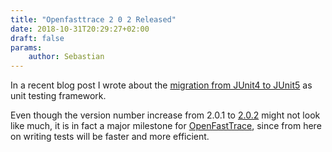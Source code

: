 ```yaml
---
title: "Openfasttrace 2 0 2 Released"
date: 2018-10-31T20:29:27+02:00
draft: false
params:
    author: Sebastian
---
```


In a recent blog post I wrote about the [migration from JUnit4 to JUnit5](../30/on-refactoring-an-hidden-technical-dept.md) as unit testing framework.

Even though the version number increase from 2.0.1 to [2.0.2](https://github.com/itsallcode/openfasttrace/releases/tag/2.0.2) might not look like much, it is in fact a major milestone for [OpenFastTrace](https://github.com/itsallcode/openfasttrace), since from here on writing tests will be faster and more efficient.